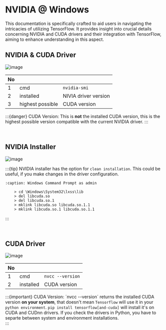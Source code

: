 # NVIDIA @ Windows

This documentation is specifically crafted to aid users in navigating the intricacies of utilizing TensorFlow. It provides insight into crucial details concerning NVIDIA and CUDA drivers and their integration with TensorFlow, aiming to enhance understanding in this aspect.

NVIDIA & CUDA Driver
---

![image](images/nvidia-smi.png)

| No |             |                |
|----|------------------|--------------------------|
| 1  | cmd              | `nvidia-smi`             |
| 2  | installed        | NIVIA driver version     |
| 3  | highest possible | CUDA version             |

:::{danger}
CUDA Version: This is **not** the installed CUDA version, this is the highest possible version compatible with the current NVIDIA driver.
:::

<br>

NVIDIA Installer
---

![image](images/nvidia_installer.png)

:::{tip}
NVIDIA installer has the option for `clean installation`. This could be useful, if you make changes in the driver configuration. 

```{code-block}
:caption: Windows Command Prompt as admin

    > cd \Windows\System32\lxss\lib
    > del libcuda.so
    > del libcuda.so.1
    > mklink libcuda.so libcuda.so.1.1
    > mklink libcuda.so.1 libcuda.so.1.1

```

:::

<br>

CUDA Driver
---

![image](images/nvcc--version.png)

| No |             |                  |
|----|------------------|------------------|
| 1  | cmd              | `nvcc --version` |
| 2  | installed        | CUDA version     |

:::{important}
CUDA Version: ´nvcc --version´ returns the installed CUDA version **on your system**, that doesn't mean ``Tensorflow`` will use it in your `python environment`. `pip install tensorflow[and-cuda]` will install it's on CUDA and CUDnn drivers. If you check the drivers in Python, you have to separte between system and environment installations.  
:::

<br>

